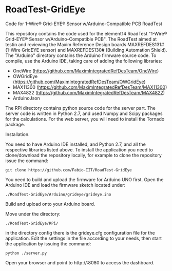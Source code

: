 # RoadTest-GridEye
Code for  1-Wire® Grid-EYE® Sensor w/Arduino-Compatible PCB RoadTest

This repository contains the code used for the element14 RoadTest "1-Wire® Grid-EYE® Sensor w/Arduino-Compatible PCB".
The RoadTest aimed at testin and reviewing the Maxim Reference Design boards MAXREFDES131# (1-Wire GridEYE sensor) and MAXREFDES130# (Building Automation Shield).
The "Arduino" directory contains the Arduino firmware source code. To compile, use the Arduino IDE, taking care of adding the following libraries:
- OneWire (https://github.com/MaximIntegratedRefDesTeam/OneWire)
- OWGridEye (https://github.com/MaximIntegratedRefDesTeam/OWGridEye)
- MAX11300 (https://github.com/MaximIntegratedRefDesTeam/MAX11300)
- MAX4822 (https://github.com/MaximIntegratedRefDesTeam/MAX4822)
- ArduinoJson

The RPi directory contains python source code for the server part.
The server code is written in Python 2.7, and used Numpy and Scipy packages for the calculations.
For the web server, you will need to install the Tornado package.

Installation.

You need to have Arduino IDE installed, and Python 2.7, and all the respective libraries listed above.
To install the application you need to clone/download the repository locally, for example to clone the repository issue the command:

    git clone https://github.com/Fabio-IIT/RoadTest-GridEye

You need to build and upload the firmware for Arduino UNO first. Open the Arduino IDE and load the firmware sketch located under:

    ./RoadTest-GridEye/Arduino/grideye/grideye.ino

Build and upload onto your Arduino board.

Move under the directory:

    ./RoadTest-GridEye/RPi/

in the directory config there is the grideye.cfg configuration file for the application.
Edit the settings in the file according to your needs, then start the application by issuing the command:

    python ./server.py

Open your browser and point to http://<RPi-IP-address>:8080 to access the dashboard.

